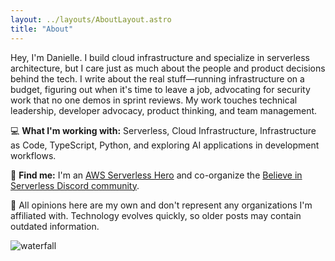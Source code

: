 ```yaml
---
layout: ../layouts/AboutLayout.astro
title: "About"
---
```


Hey, I'm Danielle. I build cloud infrastructure and specialize in serverless architecture, but I care just as much about the people and product decisions behind the tech. I write about the real stuff—running infrastructure on a budget, figuring out when it's time to leave a job, advocating for security work that no one demos in sprint reviews. My work touches technical leadership, developer advocacy, product thinking, and team management.

💻 **What I'm working with:** Serverless, Cloud Infrastructure, Infrastructure as Code, TypeScript, Python, and exploring AI applications in development workflows.

📍 **Find me:** I'm an <a href="https://builder.aws.com/community/@deeheber" target="_blank">AWS Serverless Hero</a> and co-organize the <a href="https://www.believeinserverless.com/" target="_blank">Believe in Serverless Discord community</a>.

📣 All opinions here are my own and don't represent any organizations I'm affiliated with. Technology evolves quickly, so older posts may contain outdated information.

![waterfall](/assets/waterfall.jpg)

